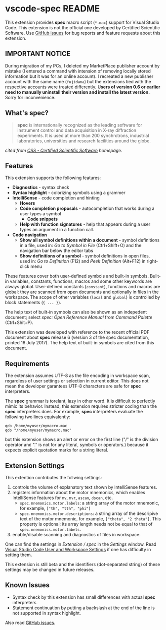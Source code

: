 # vscode-spec README

This extension provides __spec__ macro script (`*.mac`) support for Visual Studio Code.
This extension is not the official one developed by Certified Scientific Software.
Use [GitHub issues](https://github.com/fujidana/vscode-spec/issues) for bug reports and feature requests about this extension.

## IMPORTANT NOTICE

During migration of my PCs, I deleted my MarketPlace publisher account by mistake (I entered a command with intension of removing locally stored information but it was for an online account).
I recreated a new publisher account with the same name (`fujidana`) but the extensions tied with the respective accounts were treated differently.
__Users of version 0.6 or earlier need to manually uninstall their version and install the latest version.__
Sorry for inconvenience.

## What's **spec**?

> **spec** is internationally recognized as the leading software for instrument control and data acquisition in X-ray diffraction experiments.
> It is used at more than 200 synchrotrons, industrial laboratories, universities and research facilities around the globe.

*cited from [CSS - Certified Scientific Software](https://www.certif.com) homepage.*

## Features

This extension supports the following features:

* __Diagnostics__ - syntax check
* __Syntax highlight__ - colorizing symbols using a grammer
* __IntelliSense__ - code completion and hinting
  * __Hovers__
  * __Code completion proposals__ - autocompletion that works during a user types a symbol
    * __Code snippets__
  * __Help with function signatures__ - help that appears during a user types an argument in a function call.
* __Code navigation__
  * __Show all symbol definitions within a document__ - symbol definitions in a file, used in: _Go to Symbol in File_ (Ctrl+Shift+O) and the navigation bar below the editor tabs
  * __Show definitions of a symbol__ - symbol definitions in open files, used in: _Go to Definition_ (F12) and _Peek Definition_ (Alt+F12) in right-click menu

These features cover both user-defined symbols and built-in symbols.
Built-in variables, constants, functions, macros and some other keywords are always global.
User-defined constants (`constant`), functions and macros are global; they are scanned from open documents and optionally in files in the workspace.
The scope of other variables (`local` and `global`) is controlled by block statements (`{ ... }`).

The help text of built-in symbols can also be shown as an indepedent document; select _spec: Open Reference Manual_ from _Command Palette_ (Ctrl+Shit+P).

This extension was developed with reference to the recent official PDF document about __spec__ release 6 (version 3 of the spec documentation, printed 16 July 2017).
The help text of built-in symbols are cited from this document.

## Requirements

The extension assumes UTF-8 as the file encoding in workspace scan, regardless of user settings or selection in current editor.
This does not mean the developer garantees UTF-8 characters are safe for __spec__ interpreters.

The __spec__ grammar is torelant, lazy in other word.
It is difficult to perfectly mimic its behavior.
Instead, this extension requires stricter coding than the __spec__ interpreters does.
For example, __spec__ interpreters evaluate the following two lines equivalently:

```
qdo /home/myuser/mymacro.mac
qdo "/home/myuser/mymacro.mac"
```

but this extension shows an alert or error on the first line ("/" is the division operator and "." is not for any literal, symbols or operators.) because it expects explicit quotation marks for a string literal.

## Extension Settings

This extention contributes the follwing settings:

1. controls the volume of explanatory text shown by IntelliSense features.
2. registers information about the motor mnemonics, which enables IntelliSense features for `mv`, `mvr`, `ascan`, `dscan`, etc.
    * `spec.mnemonics.motor.labels`: a string array of the motor mnemonic, for example, `["th", "tth", "phi"]`
    * `spec.mnemonics.motor.descriptions`: a string array of the descripive text of the motor mnemonic, for example, `["theta", "2 theta"]`. This property is optional; its array length needs not be equal to that of `spec.mnemonics.motor.labels`.
3. enable/disable scanning and diagnostics of files in workspace.

One can find the settings in _Extension / spec_ in the _Settings_ window.
Read [Visual Studio Code User and Workspace Settings](https://code.visualstudio.com/docs/getstarted/settings) if one has difficulty in setting them.

This extension is still beta and the identifiers (dot-separated string) of these settings may be changed in future releases.

<!-- Include if your extension adds any VS Code settings through the `contributes.configuration` extension point . -->

## Known Issues

* Syntax check by this extension has small differences with actual __spec__ interpreters.
* Statement continuation by putting a backslash at the end of the line is not supported in syntax highlight.

Also read [GitHub issues](https://github.com/fujidana/vscode-spec/issues).

